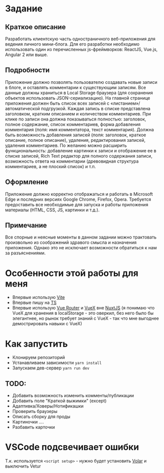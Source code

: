 # Задание

## Краткое описание

Разработать клиентскую часть одностраничного веб-приложения для ведения личного мини-блога. Для его разработки необходимо использовать один из перечисленных js-фреймворков: ReactJS, Vue.js, Angular 2 или выше.

## Подробности

Приложение должно позволять пользователю создавать новые записи в блоге, и оставлять комментарии к существующим записям. Все данные должны храниться в Local Storage браузера (для сохранения объектов использовать JSON-сериализацию).
На главной странице приложения должен быть список всех записей с «листанием»/автоматической подгрузкой. Каждая запись в списке представлена заголовком, кратким описанием и количеством комментариев. При клике по записи она должна показываться полностью: заголовок, полное содержание, список комментариев, форма добавления комментария (поля: имя комментатора, текст комментария). Должна быть возможность добавления записей (поля: заголовок, краткое описание, полное описание), удаления, редактирования записей, удаления комментариев.
По желанию можно расширить функциональность: добавление картинки к записи и отображение ее в списке записей, Rich Text редактор для полного содержания записи, возможность ответа на комментарии (древовидная структура комментариев, а не плоский список) и т.п.

## Оформление

Приложение должно корректно отображаться и работать в Microsoft Edge и последних версиях Google Chrome, Firefox, Opera. Требуется предоставить все необходимые для запуска и работы приложения материалы (HTML, CSS, JS, картинки и т.д.).

## Примечание

Все спорные и неясные моменты в данном задании можно трактовать произвольно из соображений здравого смысла и назначения приложения. Однако это не исключает возможности обратиться к нам за разъяснениями.

# Особенности этой работы для меня

- Впервые использую [Vite](https://vitejs.dev/)
- Впервые пишу на [TS](https://www.typescriptlang.org/)
- Впервые использую [Vue Router](https://router.vuejs.org/) и [VueX](https://vuex.vuejs.org/) вне [NuxtJS](https://nuxtjs.org/) (я понимаю что VueX для хранения в localStorage - это оверкил, без него было бы элегантнее, но рынок требует знаний с VueX - так что мне выгоднее демострировать навыки с VueX)

# Как запустить

- Клонируем репозиторий
- Устанавливаем зависимости
  `yarn install`
- Запускаем дев-сервер
  `yarn run dev`

## TODO:

- Добавить возможность изменить комменты/публикации
- Добавить поле "Краткой выжимки" (except)
- Адаптивка/Ховеры/Нотификашки
- Проверить браузеры
- Описать сборку для проды
- Картиночки
  ....
- Разбавить карточки

# VSCode подсвечивает ошибки

Т.к. используется `<script setup>` - нужно будет установить [Volar](https://marketplace.visualstudio.com/items?itemName=johnsoncodehk.volar) и выключить Vetur
